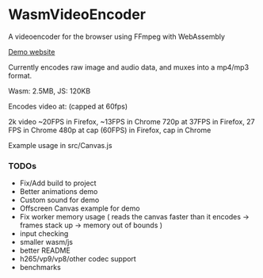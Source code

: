 # WasmVideoEncoder
A videoencoder for the browser using FFmpeg with WebAssembly

[Demo website](https://alexvestin.github.io/WasmVideoEncoder/)


Currently encodes raw image and audio data, and muxes into a mp4/mp3 format.

Wasm: 2.5MB, JS: 120KB


Encodes video at: (capped at 60fps)

2k video ~20FPS in Firefox, ~13FPS in Chrome 
720p at 37FPS in Firefox, 27 FPS in Chrome
480p at cap (60FPS) in Firefox, cap in Chrome

Example usage in src/Canvas.js

### TODOs
- Fix/Add build to project
- Better animations demo
- Custom sound for demo
- Offscreen Canvas example for demo
- Fix worker memory usage ( reads the canvas faster than it encodes -> frames stack up -> memory out of bounds ) 
- input checking
- smaller wasm/js
- better README
- h265/vp9/vp8/other codec support
- benchmarks
